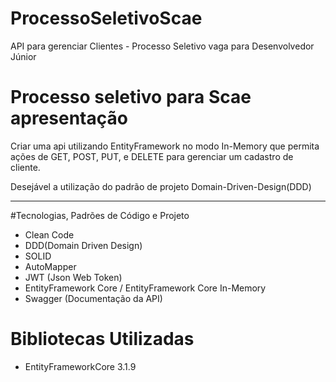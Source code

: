 # ProcessoSeletivoScae
API para gerenciar Clientes - Processo Seletivo vaga para Desenvolvedor Júnior

# Processo seletivo para Scae apresentação
Criar uma api utilizando EntityFramework no modo In-Memory
que permita ações de GET, POST, PUT, e DELETE para gerenciar 
um cadastro de cliente.

Desejável a utilização do padrão de projeto Domain-Driven-Design(DDD)

--------------------------------------

#Tecnologias, Padrões de Código e Projeto 

* Clean Code
* DDD(Domain Driven Design)
* SOLID 
* AutoMapper
* JWT (Json Web Token)
* EntityFramework Core / EntityFramework Core In-Memory
* Swagger (Documentação da API)

# Bibliotecas Utilizadas

- EntityFrameworkCore 3.1.9
